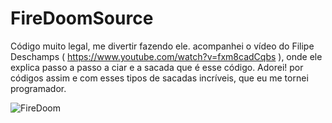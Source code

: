 # FireDoomSource
Código muito legal, me divertir fazendo ele. acompanhei o vídeo do Filipe Deschamps ( https://www.youtube.com/watch?v=fxm8cadCqbs ), onde ele explica passo a passo a ciar e a sacada que é esse código. Adorei! por códigos assim e com esses tipos de sacadas incríveis, que eu me tornei programador.


![FireDoom](https://user-images.githubusercontent.com/20127664/61166241-12c59600-a501-11e9-93cb-b350b7a803fd.jpg)
